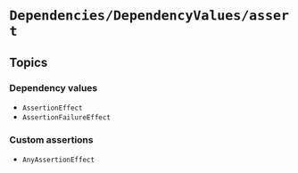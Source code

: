 # ``Dependencies/DependencyValues/assert``

## Topics

### Dependency values

- ``AssertionEffect``
- ``AssertionFailureEffect``

### Custom assertions

- ``AnyAssertionEffect``
